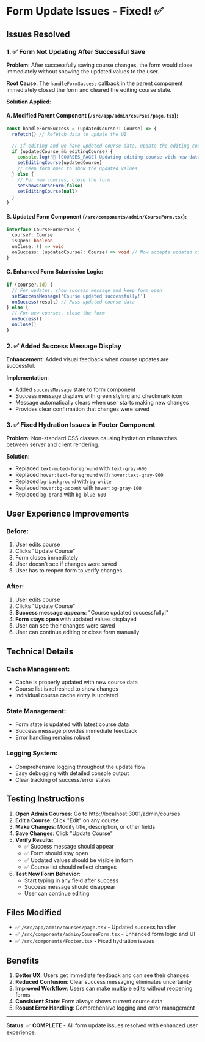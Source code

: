 # Form Update Issues - Fixed! ✅

## Issues Resolved

### 1. ✅ Form Not Updating After Successful Save

**Problem**: After successfully saving course changes, the form would close immediately without showing the updated values to the user.

**Root Cause**: The `handleFormSuccess` callback in the parent component immediately closed the form and cleared the editing course state.

**Solution Applied**:

#### A. Modified Parent Component (`/src/app/admin/courses/page.tsx`):
```typescript
const handleFormSuccess = (updatedCourse?: Course) => {
  refetch() // Refetch data to update the UI
  
  // If editing and we have updated course data, update the editing course
  if (updatedCourse && editingCourse) {
    console.log('📝 [COURSES_PAGE] Updating editing course with new data:', updatedCourse.title)
    setEditingCourse(updatedCourse)
    // Keep form open to show the updated values
  } else {
    // For new courses, close the form
    setShowCourseForm(false)
    setEditingCourse(null)
  }
}
```

#### B. Updated Form Component (`/src/components/admin/CourseForm.tsx`):
```typescript
interface CourseFormProps {
  course?: Course
  isOpen: boolean
  onClose: () => void
  onSuccess: (updatedCourse?: Course) => void // Now accepts updated course data
}
```

#### C. Enhanced Form Submission Logic:
```typescript
if (course?.id) {
  // For updates, show success message and keep form open
  setSuccessMessage('Course updated successfully!')
  onSuccess(result) // Pass updated course data
} else {
  // For new courses, close the form
  onSuccess()
  onClose()
}
```

### 2. ✅ Added Success Message Display

**Enhancement**: Added visual feedback when course updates are successful.

**Implementation**:
- Added `successMessage` state to form component
- Success message displays with green styling and checkmark icon
- Message automatically clears when user starts making new changes
- Provides clear confirmation that changes were saved

### 3. ✅ Fixed Hydration Issues in Footer Component

**Problem**: Non-standard CSS classes causing hydration mismatches between server and client rendering.

**Solution**: 
- Replaced `text-muted-foreground` with `text-gray-600`
- Replaced `hover:text-foreground` with `hover:text-gray-900`  
- Replaced `bg-background` with `bg-white`
- Replaced `hover:bg-accent` with `hover:bg-gray-100`
- Replaced `bg-brand` with `bg-blue-600`

## User Experience Improvements

### Before:
1. User edits course
2. Clicks "Update Course" 
3. Form closes immediately
4. User doesn't see if changes were saved
5. User has to reopen form to verify changes

### After:
1. User edits course
2. Clicks "Update Course"
3. **Success message appears**: "Course updated successfully!"
4. **Form stays open** with updated values displayed
5. User can see their changes were saved
6. User can continue editing or close form manually

## Technical Details

### Cache Management:
- Cache is properly updated with new course data
- Course list is refreshed to show changes
- Individual course cache entry is updated

### State Management:
- Form state is updated with latest course data
- Success message provides immediate feedback
- Error handling remains robust

### Logging System:
- Comprehensive logging throughout the update flow
- Easy debugging with detailed console output
- Clear tracking of success/error states

## Testing Instructions

1. **Open Admin Courses**: Go to http://localhost:3001/admin/courses
2. **Edit a Course**: Click "Edit" on any course
3. **Make Changes**: Modify title, description, or other fields
4. **Save Changes**: Click "Update Course"
5. **Verify Results**: 
   - ✅ Success message should appear
   - ✅ Form should stay open
   - ✅ Updated values should be visible in form
   - ✅ Course list should reflect changes
6. **Test New Form Behavior**:
   - Start typing in any field after success
   - Success message should disappear
   - User can continue editing

## Files Modified

- ✅ `/src/app/admin/courses/page.tsx` - Updated success handler
- ✅ `/src/components/admin/CourseForm.tsx` - Enhanced form logic and UI
- ✅ `/src/components/Footer.tsx` - Fixed hydration issues

## Benefits

1. **Better UX**: Users get immediate feedback and can see their changes
2. **Reduced Confusion**: Clear success messaging eliminates uncertainty
3. **Improved Workflow**: Users can make multiple edits without reopening forms
4. **Consistent State**: Form always shows current course data
5. **Robust Error Handling**: Comprehensive logging and error management

---

**Status**: ✅ **COMPLETE** - All form update issues resolved with enhanced user experience.
